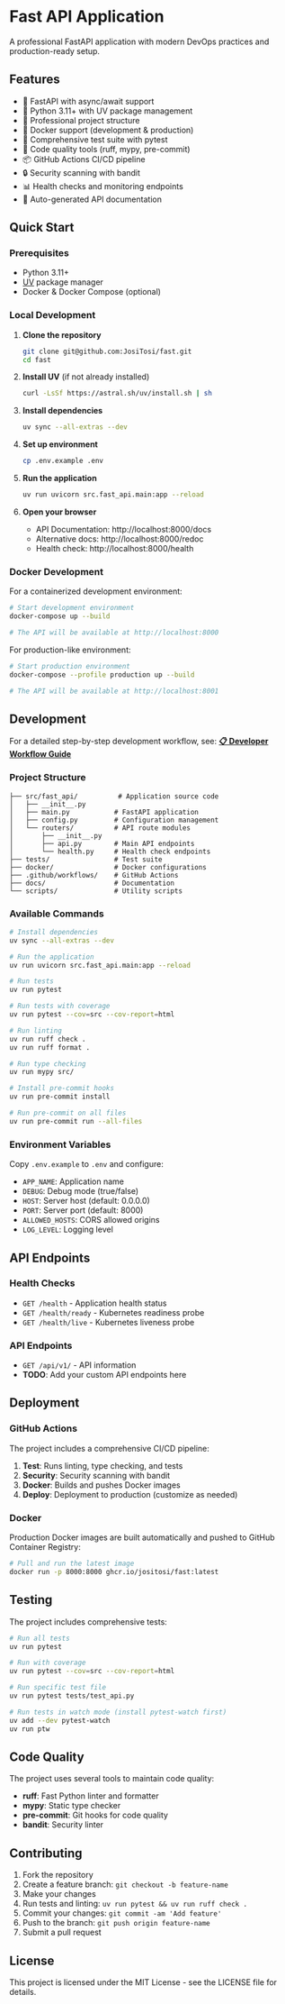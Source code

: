 # Fast API Application

A professional FastAPI application with modern DevOps practices and production-ready setup.

## Features

- 🚀 FastAPI with async/await support
- 🐍 Python 3.11+ with UV package management
- 🔧 Professional project structure
- 🐳 Docker support (development & production)
- 🧪 Comprehensive test suite with pytest
- 🎯 Code quality tools (ruff, mypy, pre-commit)
- 📦 GitHub Actions CI/CD pipeline
- 🔒 Security scanning with bandit
- 📊 Health checks and monitoring endpoints
- 📖 Auto-generated API documentation

## Quick Start

### Prerequisites

- Python 3.11+
- [UV](https://docs.astral.sh/uv/) package manager
- Docker & Docker Compose (optional)

### Local Development

1. **Clone the repository**
   ```bash
   git clone git@github.com:JosiTosi/fast.git
   cd fast
   ```

2. **Install UV** (if not already installed)
   ```bash
   curl -LsSf https://astral.sh/uv/install.sh | sh
   ```

3. **Install dependencies**
   ```bash
   uv sync --all-extras --dev
   ```

4. **Set up environment**
   ```bash
   cp .env.example .env
   ```

5. **Run the application**
   ```bash
   uv run uvicorn src.fast_api.main:app --reload
   ```

6. **Open your browser**
   - API Documentation: http://localhost:8000/docs
   - Alternative docs: http://localhost:8000/redoc
   - Health check: http://localhost:8000/health

### Docker Development

For a containerized development environment:

```bash
# Start development environment
docker-compose up --build

# The API will be available at http://localhost:8000
```

For production-like environment:

```bash
# Start production environment
docker-compose --profile production up --build

# The API will be available at http://localhost:8001
```

## Development

For a detailed step-by-step development workflow, see: **[📋 Developer Workflow Guide](docs/DEVELOPER_WORKFLOW.md)**

### Project Structure

```
├── src/fast_api/          # Application source code
│   ├── __init__.py
│   ├── main.py           # FastAPI application
│   ├── config.py         # Configuration management
│   └── routers/          # API route modules
│       ├── __init__.py
│       ├── api.py        # Main API endpoints
│       └── health.py     # Health check endpoints
├── tests/                # Test suite
├── docker/               # Docker configurations
├── .github/workflows/    # GitHub Actions
├── docs/                 # Documentation
└── scripts/              # Utility scripts
```

### Available Commands

```bash
# Install dependencies
uv sync --all-extras --dev

# Run the application
uv run uvicorn src.fast_api.main:app --reload

# Run tests
uv run pytest

# Run tests with coverage
uv run pytest --cov=src --cov-report=html

# Run linting
uv run ruff check .
uv run ruff format .

# Run type checking
uv run mypy src/

# Install pre-commit hooks
uv run pre-commit install

# Run pre-commit on all files
uv run pre-commit run --all-files
```

### Environment Variables

Copy `.env.example` to `.env` and configure:

- `APP_NAME`: Application name
- `DEBUG`: Debug mode (true/false)
- `HOST`: Server host (default: 0.0.0.0)
- `PORT`: Server port (default: 8000)
- `ALLOWED_HOSTS`: CORS allowed origins
- `LOG_LEVEL`: Logging level

## API Endpoints

### Health Checks

- `GET /health` - Application health status
- `GET /health/ready` - Kubernetes readiness probe
- `GET /health/live` - Kubernetes liveness probe

### API Endpoints

- `GET /api/v1/` - API information
- **TODO**: Add your custom API endpoints here

## Deployment

### GitHub Actions

The project includes a comprehensive CI/CD pipeline:

1. **Test**: Runs linting, type checking, and tests
2. **Security**: Security scanning with bandit
3. **Docker**: Builds and pushes Docker images
4. **Deploy**: Deployment to production (customize as needed)

### Docker

Production Docker images are built automatically and pushed to GitHub Container Registry:

```bash
# Pull and run the latest image
docker run -p 8000:8000 ghcr.io/jositosi/fast:latest
```

## Testing

The project includes comprehensive tests:

```bash
# Run all tests
uv run pytest

# Run with coverage
uv run pytest --cov=src --cov-report=html

# Run specific test file
uv run pytest tests/test_api.py

# Run tests in watch mode (install pytest-watch first)
uv add --dev pytest-watch
uv run ptw
```

## Code Quality

The project uses several tools to maintain code quality:

- **ruff**: Fast Python linter and formatter
- **mypy**: Static type checker
- **pre-commit**: Git hooks for code quality
- **bandit**: Security linter

## Contributing

1. Fork the repository
2. Create a feature branch: `git checkout -b feature-name`
3. Make your changes
4. Run tests and linting: `uv run pytest && uv run ruff check .`
5. Commit your changes: `git commit -am 'Add feature'`
6. Push to the branch: `git push origin feature-name`
7. Submit a pull request

## License

This project is licensed under the MIT License - see the LICENSE file for details.
